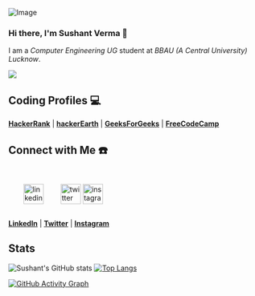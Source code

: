 ![Image](https://github.com/susverma/susverma/blob/main/Images/GitHub_Banner2.jpg?raw=true)


### Hi there, I'm Sushant Verma 👋

I am a _Computer Engineering UG_ student at _BBAU (A Central University) Lucknow_.

![](https://komarev.com/ghpvc/?username=susverma&color=red&label=PROFILE+VIEWS)


## Coding Profiles 💻
[**HackerRank**](https://www.hackerrank.com/susverma) |
[**hackerEarth**](http://www.hackerearth.com/@susverma) |
[**GeeksForGeeks**](https://auth.geeksforgeeks.org/user/susverma/profile) |
[**FreeCodeCamp**](https://www.freecodecamp.org/susverma)
## Connect with Me ☎️
[<img style = "padding : 30px" src='https://cdn.jsdelivr.net/npm/simple-icons@3.0.1/icons/linkedin.svg' alt='linkedin' height='40'>](https://www.linkedin.com/in/susverma/)
[<img src='https://cdn.jsdelivr.net/npm/simple-icons@3.0.1/icons/twitter.svg' alt='twitter' height='40'>](https://twitter.com/sushantverma__)
[<img src='https://cdn.jsdelivr.net/npm/simple-icons@3.0.1/icons/instagram.svg' alt='instagram' height='40'>](https://www.instagram.com/sushantverma__/)  
[**LinkedIn**](https://www.linkedin.com/in/susverma/) | [**Twitter**](https://twitter.com/sushantverma__) | [**Instagram**](https://instagram.com/sushantverma__)


<!-- For stats -->
## Stats
![Sushant's GitHub stats](https://github-readme-stats.vercel.app/api?username=susverma&show_icons=true&theme=dark)
[![Top Langs](https://github-readme-stats.vercel.app/api/top-langs/?username=susverma&&theme=dark)](https://github.com/susverma/github-readme-stats)

<!-- <div style="display: flex; flex-direction: row;">
 <img class="img" src="https://github-readme-stats.vercel.app/api?username=susverma&show_icons=true&theme=dark" />
 <img class="img" src="https://github-readme-stats.vercel.app/api/top-langs/?username=susverma&theme=dark" />
</div> -->



<!-- Code for Activity graph -->
[![GitHub Activity Graph](https://activity-graph.herokuapp.com/graph?username=susverma&theme=react-dark)](https://github.com/susverma/github-readme-activity-graph)


<!-- [![trophy](https://github-profile-trophy.vercel.app/?username=susverma)](https://github.com/ryo-ma/github-profile-trophy) -->

<!-- ![GitHub metrics](https://metrics.lecoq.io/susverma)   -->

<!-- ![GitHub streak stats](https://github-readme-streak-stats.herokuapp.com/?user=susverma)   -->

<!--
**susverma/susverma** is a ✨ _special_ ✨ repository because its `README.md` (this file) appears on your GitHub profile.

Here are some ideas to get you started:

- 🔭 I’m currently working on ...
- 🌱 I’m currently learning ...
- 👯 I’m looking to collaborate on ...
- 🤔 I’m looking for help with ...
- 💬 Ask me about ...
- 📫 How to reach me: ...
- 😄 Pronouns: ...
- ⚡ Fun fact: ...
-->
